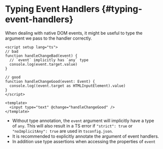 # Typing Event Handlers {#typing-event-handlers}

When dealing with native DOM events, it might be useful to type the argument we pass to the handler correctly.

```vue
<script setup lang="ts">
// bad
function handleChangeBad(event) {
  // `event` implicitly has `any` type
  console.log(event.target.value)
}

// good
function handleChangeGood(event: Event) {
  console.log((event.target as HTMLInputElement).value)
}
</script>

<template>
  <input type="text" @change="handleChangeGood" />
</template>
```

- Without type annotation, the `event` argument will implicitly have a type of `any`. This will also result in a TS error if `"strict": true` or `"noImplicitAny": true` are used in `tsconfig.json`. 
- It is recommended to explicitly annotate the argument of event handlers. 
- In addition use type assertions when accessing the properties of `event`
